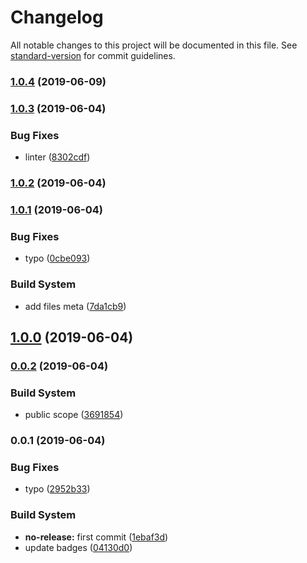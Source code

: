 # Changelog

All notable changes to this project will be documented in this file. See [standard-version](https://github.com/conventional-changelog/standard-version) for commit guidelines.

### [1.0.4](https://github.com/Kikobeats/map-keys-deep/compare/v1.0.3...v1.0.4) (2019-06-09)



### [1.0.3](https://github.com/Kikobeats/map-keys-deep/compare/v1.0.2...v1.0.3) (2019-06-04)


### Bug Fixes

* linter ([8302cdf](https://github.com/Kikobeats/map-keys-deep/commit/8302cdf))



### [1.0.2](https://github.com/Kikobeats/map-keys-deep/compare/v1.0.1...v1.0.2) (2019-06-04)



### [1.0.1](https://github.com/Kikobeats/map-keys-deep/compare/v1.0.0...v1.0.1) (2019-06-04)


### Bug Fixes

* typo ([0cbe093](https://github.com/Kikobeats/map-keys-deep/commit/0cbe093))


### Build System

* add files meta ([7da1cb9](https://github.com/Kikobeats/map-keys-deep/commit/7da1cb9))



## [1.0.0](https://github.com/Kikobeats/map-keys-deep/compare/v0.0.2...v1.0.0) (2019-06-04)



### [0.0.2](https://github.com/Kikobeats/map-keys-deep/compare/v0.0.1...v0.0.2) (2019-06-04)


### Build System

* public scope ([3691854](https://github.com/Kikobeats/map-keys-deep/commit/3691854))



### 0.0.1 (2019-06-04)


### Bug Fixes

* typo ([2952b33](https://github.com/Kikobeats/map-keys-deep/commit/2952b33))


### Build System

* **no-release:** first commit ([1ebaf3d](https://github.com/Kikobeats/map-keys-deep/commit/1ebaf3d))
* update badges ([04130d0](https://github.com/Kikobeats/map-keys-deep/commit/04130d0))
